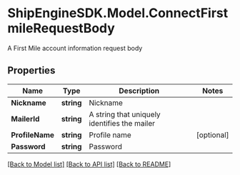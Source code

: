 # ShipEngineSDK.Model.ConnectFirstmileRequestBody
A First Mile account information request body

## Properties

Name | Type | Description | Notes
------------ | ------------- | ------------- | -------------
**Nickname** | **string** | Nickname | 
**MailerId** | **string** | A string that uniquely identifies the mailer | 
**ProfileName** | **string** | Profile name | [optional] 
**Password** | **string** | Password | 

[[Back to Model list]](../README.md#documentation-for-models) [[Back to API list]](../README.md#documentation-for-api-endpoints) [[Back to README]](../README.md)

